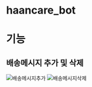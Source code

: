 ﻿# haancare_bot


# 기능
## 배송메시지 추가 및 삭제
![배송메시지추가](https://github.com/coldsteelpope/haancare_bot/assets/128117575/88785afb-48cb-41eb-b3b6-e67e2e3750f5)
![배송메시지삭제](https://github.com/coldsteelpope/haancare_bot/assets/128117575/99738b56-c033-4520-9825-e7feed655b82)
